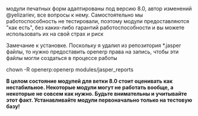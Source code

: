 модули печатных форм адаптированы под версию 8.0, автор изменений @yelizariev, все вопросы к нему. Самостоятельно мы работоспособность не тестировали, поэтому модули предоставляются "как есть", без каких-либо гарантий работоспособности и вы можете использовать их на свой страх и риск

Замечание к установке. 
Поскольку я удалил из репозитория *.jasper файлы, то нужно предоставить openerp права на запись, чтобы эти файлы могли создаться в процессе работы

chown -R openerp:openerp modules/jasper_reports

**В целом состояние модулей для ветки 8.0 стоит оценивать как нестабильное. Некоторые модули могут не работать вообще, а некоторые не совсем как нужно. Будьте внимательны и учитывайте этот факт. Устанавливайте модули первоначально только на тестовую базу!**
